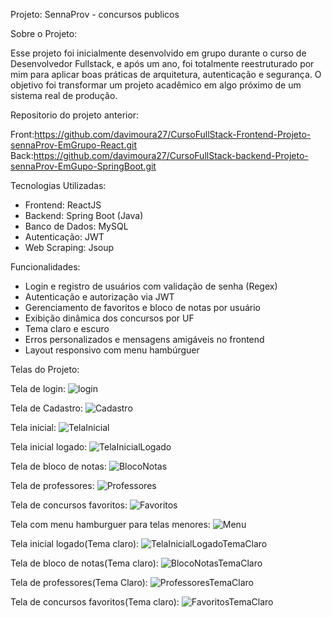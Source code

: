 Projeto: SennaProv - concursos publicos

Sobre o Projeto:

Esse projeto foi inicialmente desenvolvido em grupo durante o curso de Desenvolvedor Fullstack, e após um ano, foi totalmente reestruturado por mim para aplicar boas práticas de arquitetura, autenticação e segurança.
O objetivo foi transformar um projeto acadêmico em algo próximo de um sistema real de produção.

Repositorio do projeto anterior:

Front:https://github.com/davimoura27/CursoFullStack-Frontend-Projeto-sennaProv-EmGrupo-React.git
Back:https://github.com/davimoura27/CursoFullStack-backend-Projeto-sennaProv-EmGupo-SpringBoot.git

Tecnologias Utilizadas:

- Frontend: ReactJS  
- Backend: Spring Boot (Java)  
- Banco de Dados: MySQL  
- Autenticação: JWT  
- Web Scraping: Jsoup  

Funcionalidades:

- Login e registro de usuários com validação de senha (Regex)  
- Autenticação e autorização via JWT  
- Gerenciamento de favoritos e bloco de notas por usuário  
- Exibição dinâmica dos concursos por UF  
- Tema claro e escuro  
- Erros personalizados e mensagens amigáveis no frontend  
- Layout responsivo com menu hambúrguer  

Telas do Projeto:

 
Tela de login:
![login](images/TelaLogin.png)

Tela de Cadastro:
![Cadastro](images/TelaCadastro.png)

Tela inicial:
![TelaInicial](images/TelaInicial.png)

Tela inicial logado:
![TelaInicialLogado](images/TelaInicialLogado.png)

Tela de bloco de notas:
![BlocoNotas](images/TelaBlocoNotas.png)

Tela de professores:
![Professores](images/TelaProfessores.png)

Tela de concursos favoritos:
![Favoritos](images/TelaConcursosFavoritos.png)

Tela com menu hamburguer para telas menores:
![Menu](images/TelaMenorMenuHamburguer.png)

Tela inicial logado(Tema claro):
![TelaInicialLogadoTemaClaro](images/TelaInicialLogadoTemaClaro.png)

Tela de bloco de notas(Tema claro):
![BlocoNotasTemaClaro](images/TelaBlocoNotastemaclaro.png)

Tela de professores(Tema Claro):
![ProfessoresTemaClaro](images/TelaProfessoresTemaClaro.png)

Tela de concursos favoritos(Tema claro):
![FavoritosTemaClaro](images/TelaConcursosFavoritostemaclaro.png)











